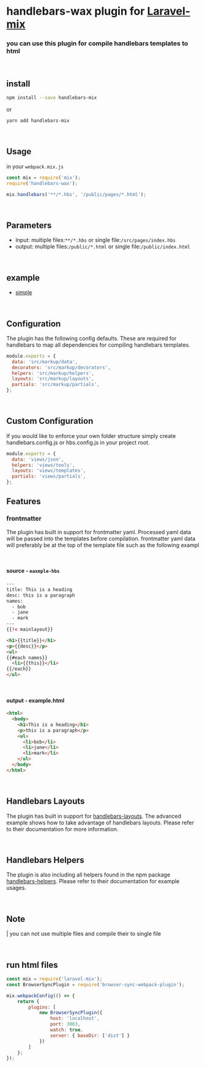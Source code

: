 # handlebars-wax plugin for [Laravel-mix](https://github.com/laravel-mix/laravel-mix)

### you can use this plugin for compile handlebars templates to html
<br>

## install

```bash
npm install --save handlebars-mix
```
or

```bash
yarn add handlebars-mix
```
<br>

## Usage
in your `webpack.mix.js`
```javascript
const mix = require('mix');
require('handlebars-wax');

mix.handlebars('**/*.hbs', '/public/pages/*.html');
```

<br>

## Parameters
- Input: multiple files:```**/*.hbs``` or single file:```/src/pages/index.hbs```
- output: multiple files:```/public/*.html``` or single file:```/public/index.html```

<br>

## example
- [simple](https://github.com/CFarhad/handlebars-mix/tree/master/examples)

<br>

## Configuration
The plugin has the following config defaults. These are required for handlebars to map all dependencies for compiling handlebars templates.

```javascript
module.exports = {
  data: 'src/markup/data',
  decorators: 'src/markup/decorators',
  helpers: 'src/markup/helpers',
  layouts: 'src/markup/layouts',
  partials: 'src/markup/partials',
};
```

<br>

## Custom Configuration
If you would like to enforce your own folder structure simply create handlebars.config.js or hbs.config.js in your project root.
```javascript
module.exports = {
  data: 'views/json',
  helpers: 'views/tools',
  layouts: 'views/templates',
  partials: 'views/partials',
};
```

## Features

### frontmatter
The plugin has built in support for frontmatter yaml. Processed yaml data will be passed into the templates before compilation. frontmatter yaml data will preferably be at the top of the template file such as the following exampl

<br>

#### source - `eaxmple-hbs`

```html
---
title: This is a heading
desc: this is a paragraph
names:
  - bob
  - jane
  - mark
---
{{!< mainlayout}}

<h1>{{title}}</h1>
<p>{{desc}}</p>
<ul>
{{#each names}}
  <li>{{this}}</li>
{{/each}}
</ul>
```

<br>

#### output - example.html
```html
<html>
  <body>
    <h1>This is a heading</h1>
    <p>this is a paragraph</p>
    <ul>
      <li>bob</li>
      <li>jane</li>
      <li>mark</li>
    </ul>
  </body>
</html>
```

<br>

## Handlebars Layouts
The plugin has built in support for [handlebars-layouts](https://www.npmjs.com/package/handlebars-layouts). The advanced example shows how to take advantage of handlebars layouts. Please refer to their documentation for more information.

<br>

## Handlebars Helpers
The plugin is also including all helpers found in the npm package [handlebars-helpers](https://www.npmjs.com/package/handlebars-helpers). Please refer to their documentation for example usages.

<br>

## Note
| you can not use multiple files and compile their to single file

<br>

## run html files
```javascript
const mix = require('laravel-mix');
const BrowserSyncPlugin = require('browser-sync-webpack-plugin');

mix.webpackConfig(() => {
    return {
        plugins: [
            new BrowserSyncPlugin({
                host: 'localhost',
                port: 3003,
                watch: true,
                server: { baseDir: ['dist'] }
            })
        ]
    };
});
```
